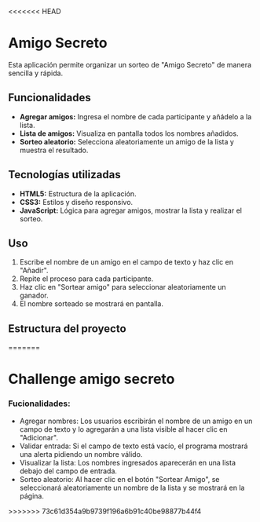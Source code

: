 <<<<<<< HEAD
# Amigo Secreto

Esta aplicación permite organizar un sorteo de "Amigo Secreto" de manera sencilla y rápida.

## Funcionalidades

- **Agregar amigos:** Ingresa el nombre de cada participante y añádelo a la lista.
- **Lista de amigos:** Visualiza en pantalla todos los nombres añadidos.
- **Sorteo aleatorio:** Selecciona aleatoriamente un amigo de la lista y muestra el resultado.

## Tecnologías utilizadas

- **HTML5:** Estructura de la aplicación.
- **CSS3:** Estilos y diseño responsivo.
- **JavaScript:** Lógica para agregar amigos, mostrar la lista y realizar el sorteo.

## Uso

1. Escribe el nombre de un amigo en el campo de texto y haz clic en "Añadir".
2. Repite el proceso para cada participante.
3. Haz clic en "Sortear amigo" para seleccionar aleatoriamente un ganador.
4. El nombre sorteado se mostrará en pantalla.

## Estructura del proyecto
=======
<h1>Challenge amigo secreto</h1>

<h3>Fucionalidades:</h3>
<ul>
<li>Agregar nombres: Los usuarios escribirán el nombre de un amigo en un campo de texto y lo agregarán a una lista visible al hacer clic en "Adicionar".</li>

<li>Validar entrada: Si el campo de texto está vacío, el programa mostrará una alerta pidiendo un nombre válido.</li>

<li>Visualizar la lista: Los nombres ingresados aparecerán en una lista debajo del campo de entrada.</li>

<li>Sorteo aleatorio: Al hacer clic en el botón "Sortear Amigo", se seleccionará aleatoriamente un nombre de la lista y se mostrará en la página.</li>
</ul>
>>>>>>> 73c61d354a9b9739f196a6b91c40be98877b44f4
